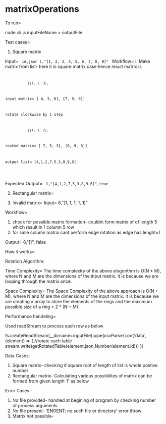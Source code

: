 # matrixOperations

To run=

node cli.js inputFileName > outputFile

Test cases=

1. Square matrix 

Input=
<code>
id,json
1,"[1, 2, 3, 4, 5, 6, 7, 8, 9]"
</code>
 Workflow=
 i. Make matrix from list- here it is square matrix case hence result matrix is
   <code>

   				[[1, 2, 3],
input matrix=	[ 4, 5, 6], 
   				[7, 8, 9]]

rotate clockwise by 1 step

   				[[4, 1, 2],
roated matrix=	[ 7, 5, 3], 
   				[8, 9, 6]]

output list= [4,1,2,7,5,3,8,9,6]

 </code>

  Expected Output=
<code>
  1,"[4,1,2,7,5,3,8,9,6]",true
</code>
 

2. Rectangular matrix=


3. Invalid matrix=
  Input=
  8,"[1, 1, 1, 1, 1]"

  Workflow=
  1. check for possible matrix formation- couldnt form matrix of of length 5 which result in 1 column 5 row
  2. for sinle column matrix cant perform edge rotation as edge has lenght=1

  Output=
  8,"[]", false

How it works=

Rotation Algorithm:

Time Complexity=
The time complexity of the above alogorithm is O(N * M), where N and M are the dimensions of the input matrix. It is because we are looping through the matrix once.

Space Complexity=
The Space Complexity of the above approach is O(N + M), where N and M are the dimensions of the input matrix. It is because we are creating a array to store the elements of the rings and the maximum possible size of a ring < 2 * (N + M).

Performance handeling=

Used readStream to process each row as below

fs.createReadStream(__dirname+inputFile).pipe(csvParser).on('data', (element) => {
	//rotate each table
	stream.write(getRotatedTable(element.json,Number(element.id)))
})

Data Cases- 

1. Square matrix- checking if square root of length of list is whole postive number
2. Rectangular matrix- Calculating various possibilites of matrix can be formed from given length 'l' as below
   
Error Cases-
1. No file provided- handled at begining of program by checking number of process arguments
2. No file present- 'ENOENT: no such file or directory' error throw
3. Matrix not possible-
